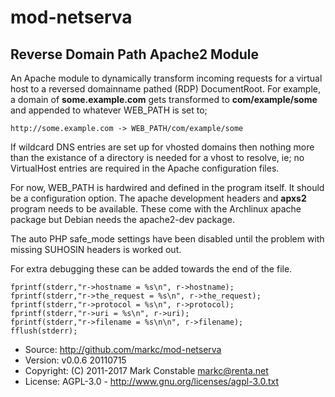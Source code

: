 # mod-netserva

## Reverse Domain Path Apache2 Module

An Apache module to dynamically transform incoming requests for a virtual
host to a reversed domainname pathed (RDP) DocumentRoot. For example, a
domain of **some.example.com** gets transformed to **com/example/some**
and appended to whatever WEB_PATH is set to;

    http://some.example.com -> WEB_PATH/com/example/some

If wildcard DNS entries are set up for vhosted domains then nothing more
than the existance of a directory is needed for a vhost to resolve, ie;
no VirtualHost entries are required in the Apache configuration files.

For now, WEB_PATH is hardwired and defined in the program itself. It
should be a configuration option. The apache development headers and
**apxs2** program needs to be available. These come with the Archlinux
apache package but Debian needs the apache2-dev package.

The auto PHP safe_mode settings have been disabled until the problem
with missing SUHOSIN headers is worked out.

For extra debugging these can be added towards the end of the file.

    fprintf(stderr,"r->hostname = %s\n", r->hostname);
    fprintf(stderr,"r->the_request = %s\n", r->the_request);
    fprintf(stderr,"r->protocol = %s\n", r->protocol);
    fprintf(stderr,"r->uri = %s\n", r->uri);
    fprintf(stderr,"r->filename = %s\n\n", r->filename);
    fflush(stderr);

* Source: http://github.com/markc/mod-netserva
* Version: v0.0.6 20110715
* Copyright: (C) 2011-2017 Mark Constable <markc@renta.net>
* License: AGPL-3.0 - http://www.gnu.org/licenses/agpl-3.0.txt

